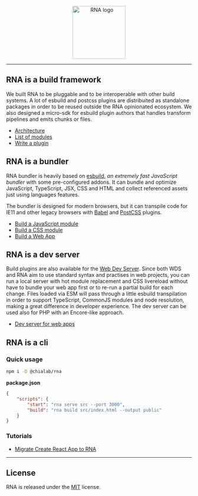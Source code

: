 <p align="center">
    <a href="https://www.chialab.io/p/rna">
        <img alt="RNA logo" width="144" height="144" src="https://raw.githack.com/chialab/rna/main/logo.svg" />
    </a>
</p>

---

## RNA is a build framework

We built RNA to be pluggable and to be interoperable with other build systems. A lot of esbuild and postcss plugins are distribuited as standalone packages in order to be reused outside the RNA opinionated ecosystem. We also designed a micro-sdk for esbuild plugin authors that handles transform pipelines and emits chunks or files.

-   [Architecture](./docs/Architecture)
-   [List of modules](./docs/Plugins)
-   [Write a plugin](./docs/Write-a-plugin)

## RNA is a bundler

RNA bundler is heavily based on [esbuild](https://esbuild.github.io/), _an extremely fast JavaScript bundler_ with some pre-configured addons. It can bundle and optimize JavaScript, TypeScript, JSX, CSS and HTML and collect referenced assets just using languages features.

The bundler is designed for modern browsers, but it can transpile code for IE11 and other legacy browsers with [Babel](https://babeljs.io/) and [PostCSS](https://postcss.org/) plugins.

-   [Build a JavaScript module](./docs/Building-javascript)
-   [Build a CSS module](./docs/Building-css)
-   [Build a Web App](./docs/Building-web-apps)

## RNA is a dev server

Build plugins are also available for the [Web Dev Server](https://modern-web.dev/docs/dev-server/overview/). Since both WDS and RNA aim to use standard syntax and practises in web projects, you can run a local server with hot module replacement and CSS livereload without have to bundle your web app first or to re-run a partial build for each change. Files loaded via ESM will pass through a little esbuild transpilation in order to support TypeScript, CommonJS modules and node resolution, making a great difference in developer experience. The dev server can be used also for PHP with an Encore-like approach.

-   [Dev server for web apps](./docs/Dev-server-web-apps)

## RNA is a cli

### Quick usage

```sh
npm i -D @chialab/rna
```

**package.json**

```json
{
    "scripts": {
        "start": "rna serve src --port 3000",
        "build": "rna build src/index.html --output public"
    }
}
```

### Tutorials

-   [Migrate Create React App to RNA](./docs/Migrate-CRA)

---

## License

RNA is released under the [MIT](https://github.com/chialab/rna/blob/main/LICENSE) license.
